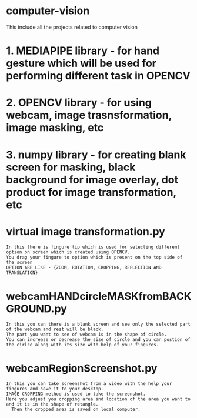 # computer-vision

This include all the projects related to computer vision
# 1. MEDIAPIPE library - for hand gesture which will be used for performing different task in OPENCV
# 2. OPENCV library - for using webcam, image trasnsformation, image masking, etc
# 3. numpy library - for creating blank screen for masking, black background for image overlay, dot product for image transformation, etc

  # virtual image transformation.py
    In this there is fingure tip which is used for selecting different option on screen which is created using OPENCV.
    You drag your fingure to option which is present on the top side of the screen
    OPTION ARE LIKE - {ZOOM, ROTATION, CROPPING, REFLECTION AND TRANSLATION}
 
  # webcamHANDcircleMASKfromBACKGROUND.py
    In this you can there is a blank screen and see only the selected part of the webcam and rest will be black.
    The part you want to see of webcam is in the shape of circle.
    You can increase or decrease the size of circle and you can postion of the cirlce along with its size with help of your fingures.
    
  # webcamRegionScreenshot.py
    In this you can take screenshot from a video with the help your fingures and save it to your desktop.
    IMAGE CROPPING method is used to take the screenshot.
    Here you adjust you cropping area and location of the area you want to  and it is in the shape of retangle. 
      Then the cropped area is saved on local computer.
